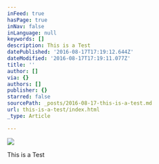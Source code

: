 ```yaml
---
inFeed: true
hasPage: true
inNav: false
inLanguage: null
keywords: []
description: This is a Test
datePublished: '2016-08-17T17:19:12.644Z'
dateModified: '2016-08-17T17:19:11.077Z'
title: ''
author: []
via: {}
authors: []
publisher: {}
starred: false
sourcePath: _posts/2016-08-17-this-is-a-test.md
url: this-is-a-test/index.html
_type: Article

---
```

![](https://the-grid-user-content.s3-us-west-2.amazonaws.com/57ec75a2-225b-4485-9e43-069e6f009cc0.png)

This is a Test